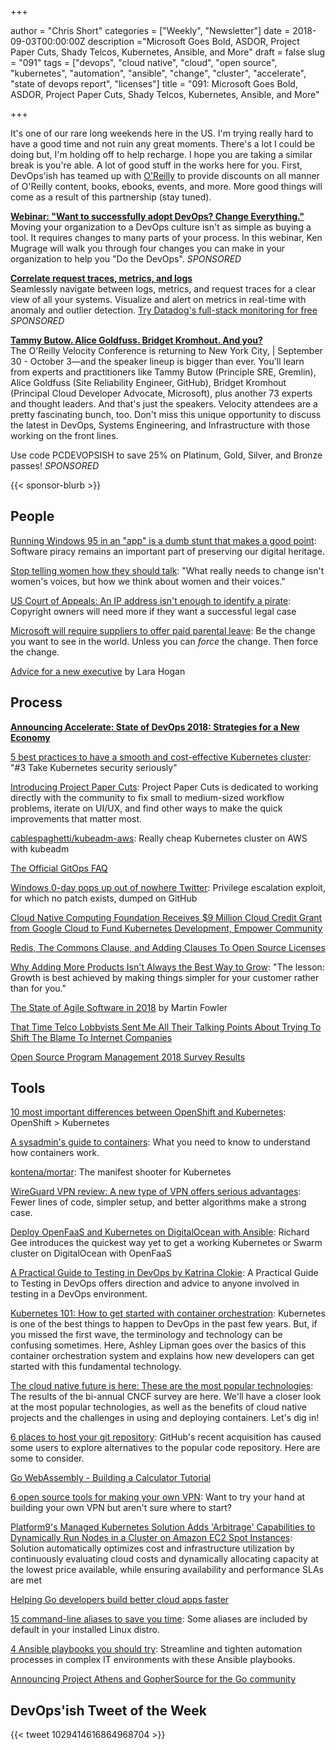 +++

author = "Chris Short"
categories = ["Weekly", "Newsletter"]
date = 2018-09-03T00:00:00Z
description ="Microsoft Goes Bold, ASDOR, Project Paper Cuts, Shady Telcos, Kubernetes, Ansible, and More"
draft = false
slug = "091"
tags = ["devops", "cloud native", "cloud", "open source", "kubernetes", "automation", "ansible", "change", "cluster", "accelerate", "state of devops report", "licenses"]
title = "091: Microsoft Goes Bold, ASDOR, Project Paper Cuts, Shady Telcos, Kubernetes, Ansible, and More"

+++

It's one of our rare long weekends here in the US. I'm trying really hard to have a good time and not ruin any great moments. There's a lot I could be doing but, I'm holding off to help recharge. I hope you are taking a similar break is you're able. A lot of good stuff in the works here for you. First, DevOps'ish has teamed up with [O'Reilly](https://devopsi.sh/safarionline) to provide discounts on all manner of O'Reilly content, books, ebooks, events, and more. More good things will come as a result of this partnership (stay tuned).

[**Webinar: "Want to successfully adopt DevOps? Change Everything."**](https://info.thoughtworks.com/Adopting-DevOps-Webinar.html)  
Moving your organization to a DevOps culture isn't as simple as buying a tool. It requires changes to many parts of your process. In this webinar, Ken Mugrage will walk you through four changes you can make in your organization to help you "Do the DevOps". *SPONSORED*

[**Correlate request traces, metrics, and logs**](https://www.datadoghq.com/ts/tshirt-landingpage/?utm_source=Advertisement&utm_medium=Advertisement&utm_campaign=Devopsish-NewsletterTshirt)  
Seamlessly navigate between logs, metrics, and request traces for a clear view of all your systems. Visualize and alert on metrics in real-time with anomaly and outlier detection. [Try Datadog's full-stack monitoring for free](https://www.datadoghq.com/ts/tshirt-landingpage/?utm_source=Advertisement&utm_medium=Advertisement&utm_campaign=Devopsish-NewsletterTshirt) *SPONSORED*

[**Tammy Butow. Alice Goldfuss. Bridget Kromhout. And you?**](https://www.oreilly.com/pub/cpc/167269)  
The O'Reilly Velocity Conference is returning to New York City, | September 30 - October 3—and the speaker lineup is bigger than ever. You'll learn from experts and practitioners like Tammy Butow (Principle SRE, Gremlin), Alice Goldfuss (Site Reliability Engineer, GitHub), Bridget Kromhout (Principal Cloud Developer Advocate, Microsoft), plus another 73 experts and thought leaders. And that's just the speakers. Velocity attendees are a pretty fascinating bunch, too. Don't miss this unique opportunity to discuss the latest in DevOps, Systems Engineering, and Infrastructure with those working on the front lines.

Use code PCDEVOPSISH to save 25% on Platinum, Gold, Silver, and Bronze passes! *SPONSORED*

{{< sponsor-blurb >}}

## People

[Running Windows 95 in an "app" is a dumb stunt that makes a good point](https://arstechnica.com/gadgets/2018/08/running-windows-95-in-an-app-is-a-dumb-stunt-that-makes-a-good-point/): Software piracy remains an important part of preserving our digital heritage.

[Stop telling women how they should talk](https://mashable.com/2018/08/22/vocal-fry-upspeak-women/#7zJmaof44Sqy): "What really needs to change isn't women's voices, but how we think about women and their voices."

[US Court of Appeals: An IP address isn't enough to identify a pirate](https://www.techspot.com/news/76190-us-court-appeals-ip-address-isnt-enough-identify.html): Copyright owners will need more if they want a successful legal case

[Microsoft will require suppliers to offer paid parental leave](https://www.axios.com/microsoft-require-suppliers-offer-paid-parental-leave-dc573198-123c-4c51-ab78-432863003165.html): Be the change you want to see in the world. Unless you can *force* the change. Then force the change.

[Advice for a new executive](https://larahogan.me/blog/advice-for-new-executive/) by Lara Hogan

## Process

[**Announcing Accelerate: State of DevOps 2018: Strategies for a New Economy**](https://devops-research.com/2018/08/announcing-accelerate-state-of-devops-2018/)

[5 best practices to have a smooth and cost-effective Kubernetes cluster](https://medium.com/containerum/5-best-practices-to-have-a-smooth-and-cost-effective-kubernetes-cluster-71845605af3f): "#3 Take Kubernetes security seriously"

[Introducing Project Paper Cuts](https://blog.github.com/2018-08-28-announcing-paper-cuts/): Project Paper Cuts is dedicated to working directly with the community to fix small to medium-sized workflow problems, iterate on UI/UX, and find other ways to make the quick improvements that matter most.

[cablespaghetti/kubeadm-aws](https://github.com/cablespaghetti/kubeadm-aws): Really cheap Kubernetes cluster on AWS with kubeadm

[The Official GitOps FAQ](https://www.weave.works/blog/the-official-gitops-faq)

[Windows 0-day pops up out of nowhere Twitter](https://www.theregister.co.uk/2018/08/28/windows_zero_day_lpe/): Privilege escalation exploit, for which no patch exists, dumped on GitHub

[Cloud Native Computing Foundation Receives $9 Million Cloud Credit Grant from Google Cloud to Fund Kubernetes Development, Empower Community](https://www.cncf.io/announcement/2018/08/29/cncf-receives-9-million-cloud-credit-grant-from-google/)

[Redis, The Commons Clause, and Adding Clauses To Open Source Licenses](https://perens.com/2018/08/31/redis-the-commons-clause-and-making-open-source-licenses-not-open-source/)

[Why Adding More Products Isn't Always the Best Way to Grow](https://hbr.org/2018/08/why-adding-more-products-isnt-always-the-best-way-to-grow): "The lesson: Growth is best achieved by making things simpler for your customer rather than for you."

[The State of Agile Software in 2018](https://martinfowler.com/articles/agile-aus-2018.html) by Martin Fowler

[That Time Telco Lobbyists Sent Me All Their Talking Points About Trying To Shift The Blame To Internet Companies](https://www.techdirt.com/articles/20180829/18030740541/that-time-telco-lobbyists-sent-me-all-their-talking-points-about-trying-to-shift-blame-to-internet-companies.shtml)

[Open Source Program Management 2018 Survey Results](https://todogroup.org/blog/survey-2018/)

## Tools

[10 most important differences between OpenShift and Kubernetes](https://cloudowski.com/articles/10-differences-between-openshift-and-kubernetes/): OpenShift > Kubernetes

[A sysadmin's guide to containers](https://opensource.com/article/18/8/sysadmins-guide-containers): What you need to know to understand how containers work.

[kontena/mortar](https://github.com/kontena/mortar): The manifest shooter for Kubernetes

[WireGuard VPN review: A new type of VPN offers serious advantages](https://arstechnica.com/gadgets/2018/08/wireguard-vpn-review-fast-connections-amaze-but-windows-support-needs-to-happen/): Fewer lines of code, simpler setup, and better algorithms make a strong case.

[Deploy OpenFaaS and Kubernetes on DigitalOcean with Ansible](https://www.openfaas.com/blog/deploy-digitalocean-ansible/): Richard Gee introduces the quickest way yet to get a working Kubernetes or Swarm cluster on DigitalOcean with OpenFaaS

[A Practical Guide to Testing in DevOps by Katrina Clokie](https://leanpub.com/testingindevops): A Practical Guide to Testing in DevOps offers direction and advice to anyone involved in testing in a DevOps environment.

[Kubernetes 101: How to get started with container orchestration](https://jaxenter.com/kubernetes-beginners-148706.html): Kubernetes is one of the best things to happen to DevOps in the past few years. But, if you missed the first wave, the terminology and technology can be confusing sometimes. Here, Ashley Lipman goes over the basics of this container orchestration system and explains how new developers can get started with this fundamental technology.

[The cloud native future is here: These are the most popular technologies](https://jaxenter.com/cloud-native-technologies-cncf-survey-148861.html): The results of the bi-annual CNCF survey are here. We'll have a closer look at the most popular technologies, as well as the benefits of cloud native projects and the challenges in using and deploying containers. Let's dig in!

[6 places to host your git repository](https://opensource.com/article/18/8/github-alternatives): GitHub's recent acquisition has caused some users to explore alternatives to the popular code repository. Here are some to consider.

[Go WebAssembly - Building a Calculator Tutorial](https://tutorialedge.net/golang/go-webassembly-tutorial/)

[6 open source tools for making your own VPN](https://opensource.com/article/18/8/open-source-tools-vpn): Want to try your hand at building your own VPN but aren't sure where to start?

[Platform9's Managed Kubernetes Solution Adds 'Arbitrage' Capabilities to Dynamically Run Nodes in a Cluster on Amazon EC2 Spot Instances](https://www.prnewswire.com/news-releases/platform9s-managed-kubernetes-solution-adds-arbitrage-capabilities-to-dynamically-run-nodes-in-a-cluster-on-amazon-ec2-spot-instances-300703134.html): Solution automatically optimizes cost and infrastructure utilization by continuously evaluating cloud costs and dynamically allocating capacity at the lowest price available, while ensuring availability and performance SLAs are met

[Helping Go developers build better cloud apps faster](https://azure.microsoft.com/en-us/blog/helping-go-developers-build-better-cloud-apps-faster/)

[15 command-line aliases to save you time](https://opensource.com/article/18/8/time-saving-command-line-aliases): Some aliases are included by default in your installed Linux distro.

[4 Ansible playbooks you should try](https://opensource.com/article/18/8/ansible-playbooks-you-should-try): Streamline and tighten automation processes in complex IT environments with these Ansible playbooks.

[Announcing Project Athens and GopherSource for the Go community](https://open.microsoft.com/2018/08/28/announcing-project-athens-gophersource-go-community/)

## DevOps'ish Tweet of the Week

{{< tweet 1029414616864968704 >}}

